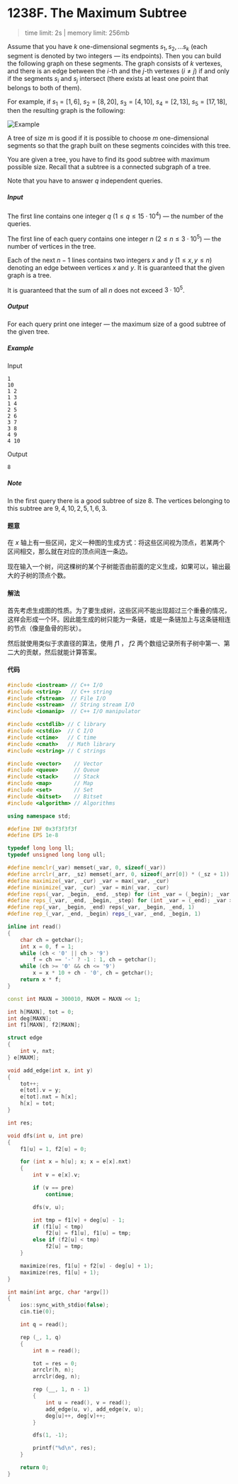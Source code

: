 # 1238F. The Maximum Subtree

> time limit: 2s | memory limit: 256mb

Assume that you have $k$ one-dimensional segments $s_1, s_2, ...s_k$ (each segment is denoted by two integers — its endpoints). Then you can build the following graph on these segments. The graph consists of $k$ vertexes, and there is an edge between the $i$-th and the $j$-th vertexes ($i \neq j$) if and only if the segments $s_i$ and $s_j$ intersect (there exists at least one point that belongs to both of them).

For example, if $s_1 = [1, 6]$, $s_2 = [8, 20]$, $s_3 = [4, 10]$, $s_4 = [2, 13]$, $s_5 = [17, 18]$, then the resulting graph is the following:

![Example](/assets/1238F.png)

A tree of size $m$ is good if it is possible to choose $m$ one-dimensional segments so that the graph built on these segments coincides with this tree.

You are given a tree, you have to find its good subtree with maximum possible size. Recall that a subtree is a connected subgraph of a tree.

Note that you have to answer $q$ independent queries.

##### Input

The first line contains one integer $q$ ($1 \leq q \leq 15 \cdot 10^4$) — the number of the queries.

The first line of each query contains one integer $n$ ($2 \leq n \leq 3 \cdot 10^5$) — the number of vertices in the tree.

Each of the next $n − 1$ lines contains two integers $x$ and $y$ ($1 \leq x, y \leq n$) denoting an edge between vertices $x$ and $y$. It is guaranteed that the given graph is a tree.

It is guaranteed that the sum of all $n$ does not exceed $3 \cdot 10^5$.

##### Output

For each query print one integer — the maximum size of a good subtree of the given tree.

##### Example

Input
```text
1
10
1 2
1 3
1 4
2 5
2 6
3 7
3 8
4 9
4 10
```
Output
```text
8
```

##### Note

In the first query there is a good subtree of size $8$. The vertices belonging to this subtree are $9, 4, 10, 2, 5, 1, 6, 3$.

#### 题意

在 $x$ 轴上有一些区间，定义一种图的生成方式：将这些区间视为顶点，若某两个区间相交，那么就在对应的顶点间连一条边。

现在输入一个树，问这棵树的某个子树能否由前面的定义生成，如果可以，输出最大的子树的顶点个数。

#### 解法

首先考虑生成图的性质。为了要生成树，这些区间不能出现超过三个重叠的情况，这样会形成一个环。因此能生成的树只能为一条链，或是一条链加上与这条链相连的节点（像是鱼骨的形状）。

然后就使用类似于求直径的算法，使用 $f1$ ， $f2$ 两个数组记录所有子树中第一、第二大的贡献，然后就能计算答案。

#### 代码

```cpp
#include <iostream> // C++ I/O
#include <string>   // C++ string
#include <fstream>  // File I/O
#include <sstream>  // String stream I/O
#include <iomanip>  // C++ I/O manipulator

#include <cstdlib> // C library
#include <cstdio>  // C I/O
#include <ctime>   // C time
#include <cmath>   // Math library
#include <cstring> // C strings

#include <vector>    // Vector
#include <queue>     // Queue
#include <stack>     // Stack
#include <map>       // Map
#include <set>       // Set
#include <bitset>    // Bitset
#include <algorithm> // Algorithms

using namespace std;

#define INF 0x3f3f3f3f
#define EPS 1e-8

typedef long long ll;
typedef unsigned long long ull;

#define memclr(_var) memset(_var, 0, sizeof(_var))
#define arrclr(_arr, _sz) memset(_arr, 0, sizeof(_arr[0]) * (_sz + 1))
#define maximize(_var, _cur) _var = max(_var, _cur)
#define minimize(_var, _cur) _var = min(_var, _cur)
#define reps(_var, _begin, _end, _step) for (int _var = (_begin); _var <= (_end); _var += (_step))
#define reps_(_var, _end, _begin, _step) for (int _var = (_end); _var >= (_begin); _var -= (_step))
#define rep(_var, _begin, _end) reps(_var, _begin, _end, 1)
#define rep_(_var, _end, _begin) reps_(_var, _end, _begin, 1)

inline int read()
{
    char ch = getchar();
    int x = 0, f = 1;
    while (ch < '0' || ch > '9')
        f = ch == '-' ? -1 : 1, ch = getchar();
    while (ch >= '0' && ch <= '9')
        x = x * 10 + ch - '0', ch = getchar();
    return x * f;
}

const int MAXN = 300010, MAXM = MAXN << 1;

int h[MAXN], tot = 0;
int deg[MAXN];
int f1[MAXN], f2[MAXN];

struct edge
{
    int v, nxt;
} e[MAXM];

void add_edge(int x, int y)
{
    tot++;
    e[tot].v = y;
    e[tot].nxt = h[x];
    h[x] = tot;
}

int res;

void dfs(int u, int pre)
{
    f1[u] = 1, f2[u] = 0;

    for (int x = h[u]; x; x = e[x].nxt)
    {
        int v = e[x].v;

        if (v == pre)
            continue;

        dfs(v, u);

        int tmp = f1[v] + deg[u] - 1;
        if (f1[u] < tmp)
            f2[u] = f1[u], f1[u] = tmp;
        else if (f2[u] < tmp)
            f2[u] = tmp;
    }

    maximize(res, f1[u] + f2[u] - deg[u] + 1);
    maximize(res, f1[u] + 1);
}

int main(int argc, char *argv[])
{
    ios::sync_with_stdio(false);
    cin.tie(0);

    int q = read();

    rep (_, 1, q)
    {
        int n = read();

        tot = res = 0;
        arrclr(h, n);
        arrclr(deg, n);

        rep (__, 1, n - 1)
        {
            int u = read(), v = read();
            add_edge(u, v), add_edge(v, u);
            deg[u]++, deg[v]++;
        }

        dfs(1, -1);

        printf("%d\n", res);
    }

    return 0;
}
```
